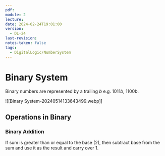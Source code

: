 ```yaml
---
pdf: 
module: 2
lecture: 
date: 2024-02-24T19:01:00
version:
  - DL-24
last-revision: 
notes-taken: false
tags:
  - DigitalLogic/NumberSystem
---
```

# Binary System

Binary numbers are represented by a trailing $b$ e.g. $1011b$, $1100b$.

![[Binary System-20240514133643499.webp]]

## Operations in Binary

### Binary Addition

If sum is greater than or equal to the base (2), then subtract base from the sum and use it as the result and carry over 1.

